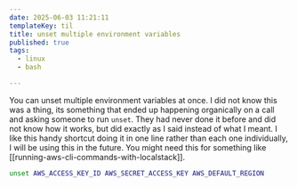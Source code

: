 ```yaml
---
date: 2025-06-03 11:21:11
templateKey: til
title: unset multiple environment variables
published: true
tags:
  - linux
  - bash

---
```



You can unset multiple environment variables at once. I did not know this was a
thing, its something that ended up happening organically on a call and asking
someone to run `unset`.  They had never done it before and did not know how it
works, but did exactly as I said instead of what I meant.  I like this handy
shortcut doing it in one line rather than each one individually, I will be
using this in the future. You might need this for something like
[[running-aws-cli-commands-with-localstack]].

``` bash
unset AWS_ACCESS_KEY_ID AWS_SECRET_ACCESS_KEY AWS_DEFAULT_REGION
```
